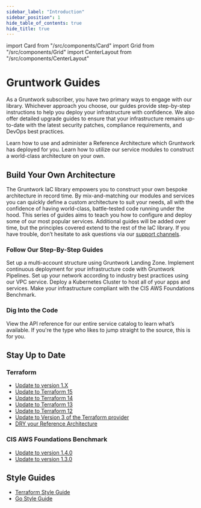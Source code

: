 ```yaml
---
sidebar_label: "Introduction"
sidebar_position": 1
hide_table_of_contents: true
hide_title: true
---
```


import Card from "/src/components/Card"
import Grid from "/src/components/Grid"
import CenterLayout from "/src/components/CenterLayout"

<CenterLayout>

# Gruntwork Guides

As a Gruntwork subscriber, you have two primary ways to engage with our library. Whichever approach you choose, our guides provide step-by-step instructions to help you deploy your infrastructure with confidence. We also offer detailed upgrade guides to ensure that your infrastructure remains up-to-date with the latest security patches, compliance requirements, and DevOps best practices.

<Grid cols={2}>
  <Card
    title="Set Up Your Reference Architecture"
    href="/docs/guides/reference-architecture"
  >
    Learn how to use and administer a Reference Architecture which Gruntwork has
    deployed for you.
  </Card>
  <Card
    title="Build Your Own Architecture"
    href="#build-your-own-architecture"
  >
    Learn how to utilize our service modules to construct a world-class
    architecture on your own.
  </Card>
</Grid>

## Build Your Own Architecture

The Gruntwork IaC library empowers you to construct your own bespoke architecture in record time. By mix-and-matching our modules and services you can quickly define a custom architecture to suit your needs, all with the confidence of having world-class, battle-tested code running under the hood. This series of guides aims to teach you how to configure and deploy some of our most popular services. Additional guides will be added over time, but the principles covered extend to the rest of the IaC library. If you have trouble, don’t hesitate to ask questions via our [support channels](/docs/guides/support).

### Follow Our Step-By-Step Guides

<Grid>
  <Card
    title="Set Up Your AWS Accounts"
    href="/docs/guides/build-it-yourself/landing-zone"
  >
    Set up a multi-account structure using Gruntwork Landing Zone.
  </Card>
  <Card
    title="Configure a CI/CD Pipeline"
    href="/docs/guides/build-it-yourself/pipelines"
  >
    Implement continuous deployment for your infrastructure code with Gruntwork
    Pipelines.
  </Card>
  <Card
    title="Deploy a VPC"
    href="/docs/guides/build-it-yourself/vpc"
  >
    Set up your network according to industry best practices using our VPC service.
  </Card>
  <Card
    title="Deploy a Kubernetes Cluster"
    href="/docs/guides/build-it-yourself/kubernetes-cluster"
  >
    Deploy a Kubernetes Cluster to host all of your apps and services.
  </Card>
  <Card
    title="Acheive Compliance"
    href="/docs/guides/build-it-yourself/achieve-compliance"
  >
    Make your infrastructure compliant with the CIS AWS Foundations Benchmark.
  </Card>
</Grid>

### Dig Into the Code

<Grid cols={2}>
  <Card title="Browse Services" href="/docs/reference/services/intro">
    View the API reference for our entire service catalog to learn what’s
    available.
  </Card>
  <Card
    title="View the Code in GitHub"
    href="https://github.com/orgs/gruntwork-io/repositories"
  >
    If you're the type who likes to jump straight to the source, this is for
    you.
  </Card>
</Grid>

## Stay Up to Date

<Grid cols={2}>

<span>

### Terraform

- [Update to version 1.X](/docs/guides/stay-up-to-date/terraform/terraform-1.x)
- [Update to Terraform 15](/docs/guides/stay-up-to-date/terraform/terraform-15)
- [Update to Terraform 14](/docs/guides/stay-up-to-date/terraform/terraform-14)
- [Update to Terraform 13](/docs/guides/stay-up-to-date/terraform/terraform-13)
- [Update to Terraform 12](/docs/guides/stay-up-to-date/terraform/terraform-12)
- [Update to Version 3 of the Terraform provider](/docs/guides/stay-up-to-date/terraform/how-to-update-to-aws-provider-v3)
- [DRY your Reference Architecture](/docs/guides/stay-up-to-date/terraform/how-to-dry-your-reference-architecture)

</span>
<span>

### CIS AWS Foundations Benchmark

- [Update to version 1.4.0](/docs/guides/stay-up-to-date/cis/cis-1.4.0)
- [Update to version 1.3.0](/docs/guides/stay-up-to-date/cis/cis-1.3.0)

</span>

</Grid>

## Style Guides

- [Terraform Style Guide](/docs/guides/style/terraform-style-guide)
- [Go Style Guide](/docs/guides/style/golang-style-guide)

</CenterLayout>


<!-- ##DOCS-SOURCER-START
{"sourcePlugin":"Local File Copier","hash":"ac9da2c6f4f95c65a50efac04d086803"}
##DOCS-SOURCER-END -->
